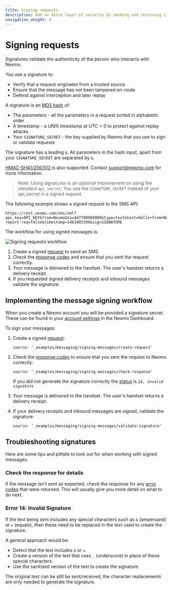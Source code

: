 ```yaml
---
title: Signing requests
description: Add an extra layer of security by sending and receiving signed requests.
navigation_weight: 4
---
```


# Signing requests

Signatures validate the authenticity of the person who interacts with Nexmo.

You use a signature to:

* Verify that a request originates from a trusted source
* Ensure that the message has not been tampered en-route
* Defend against interception and later replay

A signature is an [MD5 hash](https://en.wikipedia.org/wiki/MD5) of:

* The parameters - all the parameters in a request sorted in alphabetic order
* A timestamp - a UNIX timestamp at UTC + 0 to protect against replay attacks
* Your `SIGNATURE_SECRET` - the key supplied by Nexmo that you use to sign or validate requests

The signature has a leading `&`. All parameters in the hash input, apart from your `SIGNATURE_SECRET` are separated by `&`.

[HMAC-SHA1/256/512 ](https://en.wikipedia.org/wiki/SHA-2) is also supported. Contact support@nexmo.com for more information.

> Note: Using signatures is an *optional* improvement on using the standard `api_secret`. You use the `SIGNATURE_SECRET` instead of your api_secret in a signed request.

The following example shows a signed request to the SMS API:

```
https://rest.nexmo.com/sms/xml?api_key=API_KEY&from=Nexmo&to=447700900000&type=text&text=Hello+from+Nexmo&status-report-req=false&timestamp=1461605396&sig=SIGNATURE
```

The workflow for using signed messages is:

![Signing requests workflow](/assets/images/workflow_call_api_outbound.svg)

1. Create a signed [request](/api/sms#request) to send an SMS.
2. Check the [response codes](/api/sms#errors) and ensure that you sent the request correctly.
3. Your message is delivered to the handset. The user's handset returns a delivery receipt.
4. If you requested signed delivery receipts and inbound messages validate the signature.


## Implementing the message signing workflow

When you create a Nexmo account you will be provided a signature secret. These can be found in your [account settings](https://dashboard.nexmo.com/settings) in the Nexmo Dashboard.

To sign your messages:

1. Create a signed [request](/api/sms#request):

    ```tabbed_examples
    source: '_examples/messaging/signing-messages/create-request'
    ```

2. Check the [response codes](/api/sms#response-codes) to ensure that you sent the request to Nexmo correctly:

    ```tabbed_examples
    source: '_examples/messaging/signing-messages/check-response'
    ```

    If you did not generate the signature correctly the [status](/api/sms#status-codes) is `14, invalid signature`

3. Your message is delivered to the handset. The user's handset returns a delivery receipt.

4. If your delivery receipts and inbound messages are signed, validate the signature:

    ```tabbed_examples
    source: '_examples/messaging/signing-messages/validate-signature'
    ```

## Troubleshooting signatures

Here are some tips and pitfalls to look out for when working with signed messages.

### Check the response for details

If the message isn't sent as expected, check the response for any [error codes](/api/sms#errors) that were returned. This will usually give you more detail on what to do next.

### Error 14: Invalid Signature

If the text being sent includes any special characters such as `&` (ampersand) or `=` (equals), then these need to be replaced in the text used to create the signature.

A general approach would be:

- Detect that the text includes `&` or `=`.
- Create a version of the text that uses `_` (underscore) in place of these special characters.
- Use the sanitised version of the text to create the signature.

The original text can be still be sent/received, the character replacements are only needed to generate the signature.
